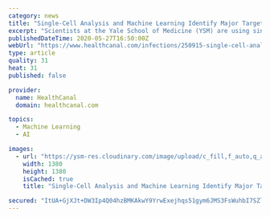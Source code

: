 ```yaml
---
category: news
title: "Single-Cell Analysis and Machine Learning Identify Major Target of SARS-CoV-2 Infection"
excerpt: "Scientists at the Yale School of Medicine (YSM) are using single-cell RNA sequencing to learn how SARS-CoV-2 interacts with a host cell"
publishedDateTime: 2020-05-27T16:50:00Z
webUrl: "https://www.healthcanal.com/infections/250915-single-cell-analysis-and-machine-learning-identify-major-target-of-sars-cov-2-infection.html"
type: article
quality: 31
heat: 31
published: false

provider:
  name: HealthCanal
  domain: healthcanal.com

topics:
  - Machine Learning
  - AI

images:
  - url: "https://ysm-res.cloudinary.com/image/upload/c_fill,f_auto,q_auto:best,w_1380/v1/yms/prod/0c261785-7ea3-405f-8b0d-6ba0c9c6ed11"
    width: 1380
    height: 1380
    isCached: true
    title: "Single-Cell Analysis and Machine Learning Identify Major Target of SARS-CoV-2 Infection"

secured: "ItUA+GjXJt+DW3Ip4Q04hzBMKAkwY9YrwExejhqs51gym6JMS3FsWuhbI7SZlPKkHkg9l8DvuYfUKfBjCejGngp8+ZkNJ8I8epnuwqLvMQ/rqB5kPsYSrBjNiJ4kWMGShdmgV5j4j/n8lxrkOnVm6TACDaBrdT7UHG2F2aSOvFyzgiKjdBQ4aSkU9JfadVvNWzGXm9/3L1krUrggDtPuM93AWGmKQ/3EiAYM6jyHrVTMfHAE2GPh3JYeRbaEqrPK3XQDey3m1wRFUmzBBKNNrJx+Oi1EwIRdC6SiqVvlFSwMF8bDd7ZovKTrRGH7JHpqHCkqM5ILDgl/0ztTnbnOnGdxZcJ0fyOzoHaTBpsYYR6+6QGK7TqSQqnwwwxOWOmDgR2AIczpLDFi/armM+EULhJYLfS+j6He6W6izGNZ+w3NX+yHYCRcwU9cCTUPWlCJq+QcUiNLZzzfnUO0v+QsszhFIh2HKQkJC9RnuBm29vk=;bkZcZtwrOwX54FiLeq7z0Q=="
---
```


